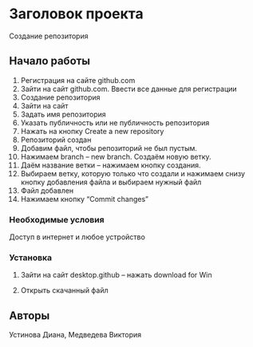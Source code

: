 # Заголовок проекта
Создание репозитория
## Начало работы

1. Регистрация на сайте github.com
2. Зайти на сайт github.com. Ввести все данные для регистрации
3. Создание репозитория
4. Зайти на сайт
5. Задать имя репозитория
6. Указать публичность или не публичность репозитория
7. Нажать на кнопку Create a new repository
8. Репозиторий создан
9. Добавим файл, чтобы репозиторий не был пустым.
10. Нажимаем branch – new branch. Создаём новую ветку.
11. Даём название ветки – нажимаем кнопку создания.
12. Выбираем ветку, которую только что создали и нажимаем снизу кнопку добавления файла и выбираем нужный файл
13. Файл  добавлен
14. Нажимаем кнопку  “Commit changes”
    
### Необходимые условия

Доступ в интернет и любое устройство

### Установка
1. Зайти на сайт desktop.github – нажать download for Win

2. Открыть скачанный файл

## Авторы
Устинова Диана, Медведева Виктория
